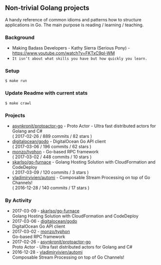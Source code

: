 ## Non-trivial Golang projects

A handy reference of common idioms and patterns how to structure applications in Go.
The main purpose is reading / learning / teaching.

### Background
  - Making Badass Developers - Kathy Sierra (Serious Pony) - https://www.youtube.com/watch?v=FKTxC9pl-WM
  - `It isn’t about what skills you have but how quickly you learn.`

### Setup

    $ make run

### Update Readme with current stats

    $ make crawl

### Projects
<!-- PROJECTS_LIST -->
- [asynkronit/protoactor-go](https://github.com/asynkronit/protoactor-go) - Proto Actor - Ultra fast distributed actors for Golang and C# <br/> ( 2017-02-26 / 889 commits / 82 stars )
- [digitalocean/godo](https://github.com/digitalocean/godo) - DigitalOcean Go API client <br/> ( 2017-03-06 / 196 commits / 62 stars )
- [monzo/typhon](https://github.com/monzo/typhon) - Go-based RPC framework <br/> ( 2017-03-02 / 448 commits / 10 stars )
- [skarlso/go-furnace](https://github.com/skarlso/go-furnace) - Golang Hosting Solution with CloudFormation and CodeDeploy <br/> ( 2017-03-09 / 120 commits / 3 stars )
- [vladimirvivien/automi](https://github.com/vladimirvivien/automi) - Composable Stream Processing on top of Go Channels! <br/> ( 2016-12-28 / 140 commits / 17 stars )
<!-- /PROJECTS_LIST -->

### By Activity
<!-- ACTIVITY_LIST -->
- 2017-03-09 - [skarlso/go-furnace](https://github.com/skarlso/go-furnace)  <br/> Golang Hosting Solution with CloudFormation and CodeDeploy
- 2017-03-06 - [digitalocean/godo](https://github.com/digitalocean/godo)  <br/> DigitalOcean Go API client
- 2017-03-02 - [monzo/typhon](https://github.com/monzo/typhon)  <br/> Go-based RPC framework
- 2017-02-26 - [asynkronit/protoactor-go](https://github.com/asynkronit/protoactor-go)  <br/> Proto Actor - Ultra fast distributed actors for Golang and C#
- 2016-12-28 - [vladimirvivien/automi](https://github.com/vladimirvivien/automi)  <br/> Composable Stream Processing on top of Go Channels!
<!-- /ACTIVITY_LIST -->